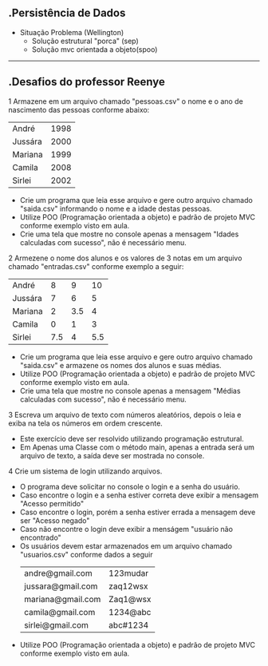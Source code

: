 .Persistência de Dados
-------------
- Situação Problema (Wellington)
	- Solução estrutural "porca" (sep)
	- Solução mvc orientada a objeto(spoo)
-------------
.Desafios do professor Reenye
-------------
1 Armazene em um arquivo chamado "pessoas.csv" o nome e o ano de nascimento das pessoas conforme abaixo:
	<table>
		<tr><td>André</td><td>1998</td></tr>
		<tr><td>Jussára</td><td>2000</td></tr>
		<tr><td>Mariana</td><td>1999</td></tr>
		<tr><td>Camila</td><td>2008</td></tr>
		<tr><td>Sirlei</td><td>2002</td></tr>
	</table>
- Crie um programa que leia esse arquivo e gere outro arquivo chamado "saida.csv" informando o nome e a idade destas pessoas.
- Utilize POO (Programação orientada a objeto) e padrão de projeto MVC conforme exemplo visto em aula.
- Crie uma tela que mostre no console apenas a mensagem "Idades calculadas com sucesso", não é necessário menu.

2 Armezene o nome dos alunos e os valores de 3 notas em um arquivo chamado "entradas.csv" conforme exemplo a seguir:
	<table>
		<tr><td>André</td><td>8</td><td>9</td><td>10</td></tr>
		<tr><td>Jussára</td><td>7</td><td>6</td><td>5</td></tr>
		<tr><td>Mariana</td><td>2</td><td>3.5</td><td>4</td></tr>
		<tr><td>Camila</td><td>0</td><td>1</td><td>3</td></tr>
		<tr><td>Sirlei</td><td>7.5</td><td>4</td><td>5.5</td></tr>
	</table>
- Crie um programa que leia esse arquivo e gere outro arquivo chamado "saida.csv" e armazene os nomes dos alunos e suas médias.
- Utilize POO (Programação orientada a objeto) e padrão de projeto MVC conforme exemplo visto em aula.
- Crie uma tela que mostre no console apenas a mensagem "Médias calculadas com sucesso", não é necessário menu.

3 Escreva um arquivo de texto com números aleatórios, depois o leia e exiba na tela os números em ordem crescente.
- Este exercício deve ser resolvido utilizando programação estrutural.
- Em Apenas uma Classe com o método main, apenas a entrada será um arquivo de texto, a saída deve ser mostrada no console.

4 Crie um sistema de login utilizando arquivos.
- O programa deve solicitar no console o login e a senha do usuário.
- Caso encontre o login e a senha estiver correta deve exibir a mensagem "Acesso permitido"
- Caso encontre o login, porém a senha estiver errada a mensagem deve ser "Acesso negado"
- Caso não encontre o login deve exibir a menságem "usuário não encontrado"
- Os usuários devem estar armazenados em um arquivo chamado "usuarios.csv" conforme dados a seguir
	<table>
		<tr><td>andre@gmail.com</td><td>123mudar</td></tr>
		<tr><td>jussara@gmail.com</td><td>zaq12wsx</td></tr>
		<tr><td>mariana@gmail.com</td><td>Zaq1@wsx</td></tr>
		<tr><td>camila@gmail.com</td><td>1234@abc</td></tr>
		<tr><td>sirlei@gmail.com</td><td>abc#1234</td></tr>
	</table>
- Utilize POO (Programação orientada a objeto) e padrão de projeto MVC conforme exemplo visto em aula.